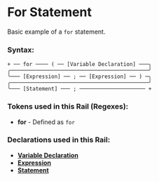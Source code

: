 
# For Statement

Basic example of a `for` statement.

### Syntax:

    + ── for ──── ( ── [Variable Declaration] ───╮
    ╭────────────────────────────────────────────╯
    ╰─── [Expression] ── ; ── [Expression] ── ) ─╮
    ╭────────────────────────────────────────────╯
    ╰─── [Statement] ─── ; ───────────────────── +

### Tokens used in this Rail (Regexes):

- **for** - Defined as `for`

### Declarations used in this Rail:

- [**Variable Declaration**](DC-Variable.md)
- [**Expression**](Expression.md)
- [**Statement**](Statement.md)
